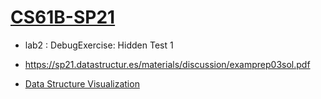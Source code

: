# [CS61B-SP21](https://sp21.datastructur.es/)

* lab2 : DebugExercise: Hidden Test 1

* https://sp21.datastructur.es/materials/discussion/examprep03sol.pdf

* [Data Structure Visualization](https://www.cs.usfca.edu/~galles/visualization/Algorithms.html)